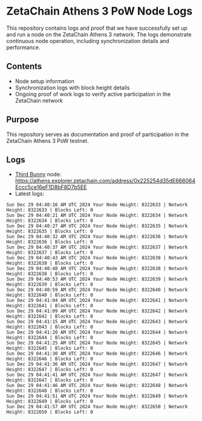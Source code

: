 # ZetaChain Athens 3 PoW Node Logs
This repository contains logs and proof that we have successfully set up and run a node on the ZetaChain Athens 3 network. The logs demonstrate continuous node operation, including synchronization details and performance.

## Contents
- Node setup information
- Synchronization logs with block height details
- Ongoing proof of work logs to verify active participation in the ZetaChain network

## Purpose
This repository serves as documentation and proof of participation in the ZetaChain Athens 3 PoW testnet.

## Logs

- [Third Bunny](https://thirdbunny.xyz/) node: https://athens.explorer.zetachain.com/address/0x225254d35dE666064Eccc5ce16eF1D8bF8D7b5EE
- Latest logs:
```
Sun Dec 29 04:40:16 AM UTC 2024 Your Node Height: 8322633 | Network Height: 8322633 | Blocks Left: 0
Sun Dec 29 04:40:21 AM UTC 2024 Your Node Height: 8322634 | Network Height: 8322634 | Blocks Left: 0
Sun Dec 29 04:40:27 AM UTC 2024 Your Node Height: 8322635 | Network Height: 8322635 | Blocks Left: 0
Sun Dec 29 04:40:32 AM UTC 2024 Your Node Height: 8322636 | Network Height: 8322636 | Blocks Left: 0
Sun Dec 29 04:40:37 AM UTC 2024 Your Node Height: 8322637 | Network Height: 8322637 | Blocks Left: 0
Sun Dec 29 04:40:43 AM UTC 2024 Your Node Height: 8322638 | Network Height: 8322638 | Blocks Left: 0
Sun Dec 29 04:40:48 AM UTC 2024 Your Node Height: 8322638 | Network Height: 8322638 | Blocks Left: 0
Sun Dec 29 04:40:53 AM UTC 2024 Your Node Height: 8322639 | Network Height: 8322639 | Blocks Left: 0
Sun Dec 29 04:40:59 AM UTC 2024 Your Node Height: 8322640 | Network Height: 8322640 | Blocks Left: 0
Sun Dec 29 04:41:04 AM UTC 2024 Your Node Height: 8322641 | Network Height: 8322641 | Blocks Left: 0
Sun Dec 29 04:41:09 AM UTC 2024 Your Node Height: 8322642 | Network Height: 8322642 | Blocks Left: 0
Sun Dec 29 04:41:15 AM UTC 2024 Your Node Height: 8322643 | Network Height: 8322643 | Blocks Left: 0
Sun Dec 29 04:41:20 AM UTC 2024 Your Node Height: 8322644 | Network Height: 8322644 | Blocks Left: 0
Sun Dec 29 04:41:25 AM UTC 2024 Your Node Height: 8322645 | Network Height: 8322645 | Blocks Left: 0
Sun Dec 29 04:41:30 AM UTC 2024 Your Node Height: 8322646 | Network Height: 8322646 | Blocks Left: 0
Sun Dec 29 04:41:36 AM UTC 2024 Your Node Height: 8322647 | Network Height: 8322647 | Blocks Left: 0
Sun Dec 29 04:41:41 AM UTC 2024 Your Node Height: 8322647 | Network Height: 8322647 | Blocks Left: 0
Sun Dec 29 04:41:46 AM UTC 2024 Your Node Height: 8322648 | Network Height: 8322648 | Blocks Left: 0
Sun Dec 29 04:41:51 AM UTC 2024 Your Node Height: 8322649 | Network Height: 8322649 | Blocks Left: 0
Sun Dec 29 04:41:57 AM UTC 2024 Your Node Height: 8322650 | Network Height: 8322650 | Blocks Left: 0
```
